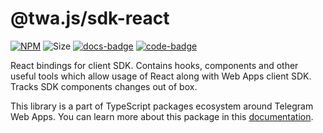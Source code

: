 # @twa.js/sdk-react

[code-badge]: https://img.shields.io/badge/source-black?logo=github

[code-link]: https://github.com/Telegram-Web-Apps/twa.js/tree/master/packages/sdk-react

[docs-link]: https://docs.twa.dev/docs/libraries/twa-js-sdk-react

[docs-badge]: https://img.shields.io/badge/documentation-blue?logo=gitbook&logoColor=white

[npm-link]: https://npmjs.com/package/@twa.js/sdk-react

[npm-badge]: https://img.shields.io/npm/v/@twa.js/sdk-react?logo=npm

[size-badge]: https://img.shields.io/bundlephobia/minzip/@twa.js/sdk-react

[![NPM][npm-badge]][npm-link]
![Size][size-badge]
[![docs-badge]][docs-link]
[![code-badge]][code-link]

React bindings for client SDK. Contains hooks, components and other
useful tools which allow usage of React along with Web Apps client SDK.
Tracks SDK components changes out of box.

This library is a part of TypeScript packages ecosystem around Telegram Web
Apps. You can learn more about this package in this
[documentation](https://docs.twa.dev/docs/libraries/twa-js-sdk-react).
